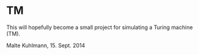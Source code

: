 TM
==

This will hopefully become a small project for simulating a Turing machine (TM).

Malte Kuhlmann, 15. Sept. 2014
